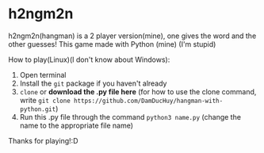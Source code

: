 # h2ngm2n
h2ngm2n(hangman) is a 2 player version(mine), one gives the word and the other guesses!
This game made with Python (mine)
(I'm stupid)

How to play(Linux)(I don't know about Windows):

1. Open terminal
2. Install the `git` package if you haven't already
3. `clone` or **download the .py file here**
(for how to use the clone command, write `git clone https://github.com/DamDucHuy/hangman-with-python.git`)
4. Run this .py file through the command `python3 name.py`
(change the name to the appropriate file name)

Thanks for playing!:D
